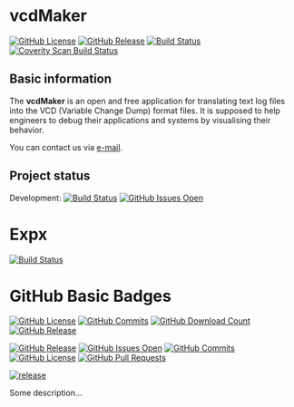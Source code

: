 # vcdMaker
[![GitHub License](https://github-basic-badges.herokuapp.com/license/WojciechRynczuk/vcdMaker.svg)](https://github.com/WojciechRynczuk/vcdMaker/blob/master/LICENSE)
[![GitHub Release](https://github-basic-badges.herokuapp.com/release/WojciechRynczuk/vcdMaker.svg)](https://github.com/WojciechRynczuk/vcdMaker/releases/latest)
[![Build Status](https://travis-ci.org/WojciechRynczuk/vcdMaker.svg?branch=master)](https://travis-ci.org/WojciechRynczuk/vcdMaker)
[![Coverity Scan Build Status](https://scan.coverity.com/projects/11276/badge.svg)](https://scan.coverity.com/projects/vcdmaker)


## Basic information
The **vcdMaker** is an open and free application for translating text log files into the VCD (Variable Change Dump) format files. It is supposed to help engineers to debug their applications and systems by visualising their behavior.

You can contact us via <a href="mailto:vcdmaker@mail.com">e-mail</a>.

## Project status
Development: [![Build Status](https://travis-ci.org/WojciechRynczuk/vcdMaker.svg?branch=v3_release)](https://travis-ci.org/WojciechRynczuk/vcdMaker)
[![GitHub Issues Open](https://github-basic-badges.herokuapp.com/issues/WojciechRynczuk/vcdMaker.svg)](https://github.com/WojciechRynczuk/vcdMaker/issues)



# Expx 
[![Build Status](https://travis-ci.org/WojciechRynczuk/Expx.svg?branch=master)](https://travis-ci.org/WojciechRynczuk/Expx)

# GitHub Basic Badges
[![GitHub License](https://github-basic-badges.herokuapp.com/license/WojciechRynczuk/vcdMaker/github-basic-badges.svg)]()
[![GitHub Commits](https://github-basic-badges.herokuapp.com/commits/WojciechRynczuk/github-basic-badges.svg)]()
[![GitHub Download Count](https://github-basic-badges.herokuapp.com/downloads/WojciechRynczuk/vcdMaker/total.svg)]()
[![GitHub Release](https://github-basic-badges.herokuapp.com/release/WojciechRynczuk/github-basic-badges.svg)]()


[![GitHub Release](https://github-basic-badges.herokuapp.com/release/WojciechRynczuk/vcdMaker.svg)](https://github.com/WojciechRynczuk/vcdMaker/releases/latest)
[![GitHub Issues Open](https://github-basic-badges.herokuapp.com/issues/WojciechRynczuk/vcdMaker.svg)](https://github.com/WojciechRynczuk/vcdMaker/issues)
[![GitHub Commits](https://github-basic-badges.herokuapp.com/commits/WojciechRynczuk/vcdMaker.svg)]()
[![GitHub License](https://github-basic-badges.herokuapp.com/license/WojciechRynczuk/vcdMaker.svg)]()
[![GitHub Pull Requests](https://github-basic-badges.herokuapp.com/pulls/WojciechRynczuk/vcdMaker.svg)]()

[![release](http://github-release-version.herokuapp.com/github/WojciechRynczuk/vcdMaker/release.svg?style=flat)](https://github.com/WojciechRynczuk/vcdMaker/releases/latest)

Some description...
